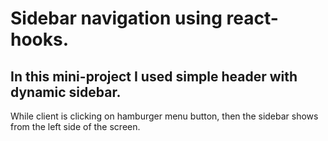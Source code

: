 # Sidebar navigation using react-hooks.
## In this mini-project I used simple header with dynamic sidebar. 

While client is clicking on hamburger menu button, then the sidebar shows from the left side of the screen.
